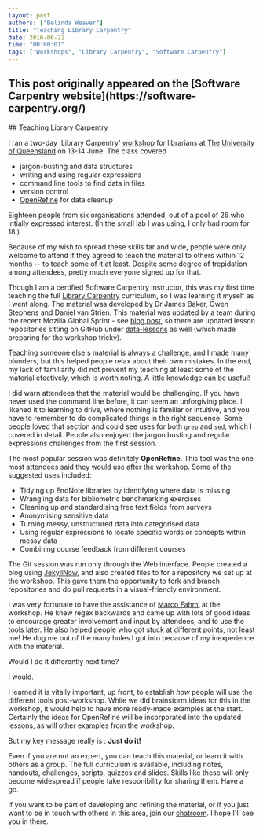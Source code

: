 ```yaml
---
layout: post
authors: ["Belinda Weaver"]
title: "Teaching Library Carpentry"
date: 2016-06-22
time: "00:00:01"
tags: ["Workshops", "Library Carpentry", "Software Carpentry"]
---
```


<h2>This post originally appeared on the [Software Carpentry website](https://software-carpentry.org/)</h2>
## Teaching Library Carpentry 

I ran a two-day 'Library Carpentry' [workshop](http://weaverbel.github.io/2016-06-13-LibCarp/index.html) for librarians at [The University of Queensland](http://www.uq/edu.au/) on 13-14 June. The class covered

- jargon-busting and data structures
- writing and using regular expressions
- command line tools to find data in files
- version control
- [OpenRefine](http://openrefine.org/) for data cleanup

Eighteen people from six organisations attended, out of a pool of 26 who intially expressed interest. (In the small lab I was using, I only had room for 18.)

Because of my wish to spread these skills far and wide, people were only welcome to attend if they agreed to teach the material to others within 12 months -- to teach some of it at least. Despite some degree of trepidation among attendees, pretty much everyone signed up for that.

Though I am a certified Software Carpentry instructor, this was my first time teaching the full [Library  Carpentry](https://github.com/LibraryCarpentry) curriculum, so I was learning it myself as I went along. The material was developed by Dr James Baker, Owen Stephens and Daniel van Strien. This material was updated by a team during the recent Mozilla Global Sprint - see [blog post](http://software-carpentry.org/blog/2016/06/LibrarCarpentrysprint.html), so there are updated lesson repositories sitting on GitHub under [data-lessons](https://github.com/data-lessons) as well (which made preparing for the workshop tricky).

Teaching someone else's material is always a challenge, and I made many blunders, but this helped people relax about their own mistakes. In the end, my lack of familiarity did not prevent my teaching at least some of the material efectively, which is worth noting. A little knowledge can be useful! 

I did warn attendees that the material would be challenging. If you have never used the command line before, it can seem an unforgiving place. I likened it to learning to drive, where nothing is familiar or intuitive, and you have to remember to do complicated things in the right sequence. Some people loved that section and could see uses for both `grep` and `sed`, which I covered in detail. People also enjoyed the jargon busting and regular expressions challenges from the first session. 

The most popular session was definitely **OpenRefine**. This tool was the one most attendees said they would use after the workshop. Some of the suggested uses included: 

- Tidying up EndNote libraries by identifying where data is missing
- Wrangling data for bibliometric benchmarking exercises
- Cleaning up and standardising free text fields from surveys
- Anonymising sensitive data
- Turning messy, unstructured data into categorised data
- Using regular expressions to locate specific words or concepts within messy data
- Combining course feedback from different courses

The Git session was run only through the Web interface. People created a blog using [JekyllNow](https://github.com/barryclark/jekyll-now), and also created files to for a repository we set up at the workshop. This gave them the opportunity to fork and branch repositories and do pull requests in a visual-friendly environment.

I was very fortunate to have the assistance of [Marco Fahmi](https://twitter.com/dataronin) at the workshop. He knew regex backwards and came up with lots of good ideas to encourage greater involvement and input by attendees, and to use the tools later. He also helped people who got stuck at different points, not least me! He dug me out of the many holes I got into because of my inexperience with the material.

Would I do it differently next time? 

I would.

I learned it is vitally important, up front, to establish *how* people will use the different tools post-workshop. While we did brainstorm ideas for this in the workshop, it would help to have more ready-made examples at the start. Certainly the ideas for OpenRefine will be incorporated into the updated lessons, as will other examples from the workshop.

But my key message really is : **Just do it!** 

Even if you are not an expert, you can teach this material, or learn it with others as a group. The full curriculum is available, including notes, handouts, challenges, scripts, quizzes and slides. Skills like these will only become widespread if people take responibility for sharing them. Have a go. 

If you want to be part of developing and refining the material, or if you just want to be in touch with others in this area, join our [chatroom](https://gitter.im/weaverbel/LibraryCarpentry). I hope I'll see you in there.
